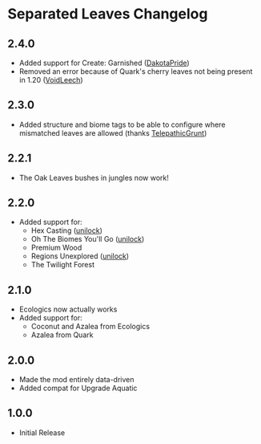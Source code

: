 # Separated Leaves Changelog

## 2.4.0
- Added support for Create: Garnished ([DakotaPride](https://github.com/DakotaPride))
- Removed an error because of Quark's cherry leaves not being present in 1.20 ([VoidLeech](https://github.com/VoidLeech)) 

## 2.3.0
- Added structure and biome tags to be able to configure where mismatched leaves are allowed (thanks [TelepathicGrunt](https://github.com/TelepathicGrunt))

## 2.2.1
- The Oak Leaves bushes in jungles now work!

## 2.2.0
- Added support for:
  - Hex Casting ([unilock](https://github.com/TeamDiopside/SeparatedLeaves/pull/2))
  - Oh The Biomes You'll Go ([unilock](https://github.com/TeamDiopside/SeparatedLeaves/pull/2))
  - Premium Wood
  - Regions Unexplored ([unilock](https://github.com/TeamDiopside/SeparatedLeaves/pull/2))
  - The Twilight Forest

## 2.1.0
- Ecologics now actually works
- Added support for:
  - Coconut and Azalea from Ecologics
  - Azalea from Quark

## 2.0.0
- Made the mod entirely data-driven
- Added compat for Upgrade Aquatic

## 1.0.0
- Initial Release